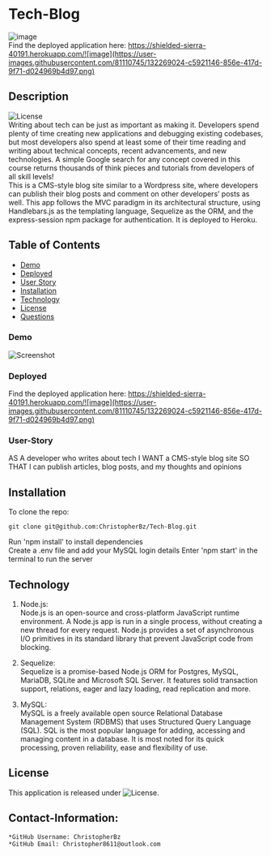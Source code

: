 # Tech-Blog
![image](https://user-images.githubusercontent.com/81110745/132268983-54b494db-dc5d-4e41-8068-eb751ff14f1a.png)  
Find the deployed application here: https://shielded-sierra-40191.herokuapp.com/![image](https://user-images.githubusercontent.com/81110745/132269024-c5921146-856e-417d-9f71-d024969b4d97.png)  

## Description
  ![License](https://img.shields.io/badge/License-MIT-blue.svg "License Badge")  
Writing about tech can be just as important as making it. Developers spend plenty of time creating new applications and debugging existing codebases, but most developers also spend at least some of their time reading and writing about technical concepts, recent advancements, and new technologies. A simple Google search for any concept covered in this course returns thousands of think pieces and tutorials from developers of all skill levels!  
This is a CMS-style blog site similar to a Wordpress site, where developers can publish their blog posts and comment on other developers’ posts as well. This app follows the MVC paradigm in its architectural structure, using Handlebars.js as the templating language, Sequelize as the ORM, and the express-session npm package for authentication. It is deployed to Heroku.


## Table of Contents
- [Demo](#Demo)
- [Deployed](#Deployed)
- [User Story](#User-Story)
- [Installation](#installation)
- [Technology](#technology)
- [License](#license)
- [Questions](#Contact-Information)  

### Demo
![Screenshot]()

### Deployed
Find the deployed application here: https://shielded-sierra-40191.herokuapp.com/![image](https://user-images.githubusercontent.com/81110745/132269024-c5921146-856e-417d-9f71-d024969b4d97.png)


### User-Story
AS A developer who writes about tech
I WANT a CMS-style blog site
SO THAT I can publish articles, blog posts, and my thoughts and opinions 


## Installation

To clone the repo:
```
git clone git@github.com:ChristopherBz/Tech-Blog.git
``` 
Run 'npm install' to install dependencies  
Create a .env file and add your MySQL login details 
Enter 'npm start' in the terminal to run the server

## Technology

1. Node.js:  
Node.js is an open-source and cross-platform JavaScript runtime environment.
A Node.js app is run in a single process, without creating a new thread for every request.
Node.js provides a set of asynchronous I/O primitives in its standard library that prevent JavaScript code from blocking.

2. Sequelize:  
Sequelize is a promise-based Node.js ORM for Postgres, MySQL, MariaDB, SQLite and Microsoft SQL Server. It features solid transaction support, relations, eager and lazy loading, read replication and more.

3. MySQL:  
MySQL is a freely available open source Relational Database Management System (RDBMS) that uses Structured Query Language (SQL). SQL is the most popular language for adding, accessing and managing content in a database. It is most noted for its quick processing, proven reliability, ease and flexibility of use.

## License

This application is released under ![License](https://img.shields.io/badge/License-MIT-blue.svg "License Badge").


## Contact-Information:
    *GitHub Username: ChristopherBz
    *GitHub Email: Christopher8611@outlook.com
